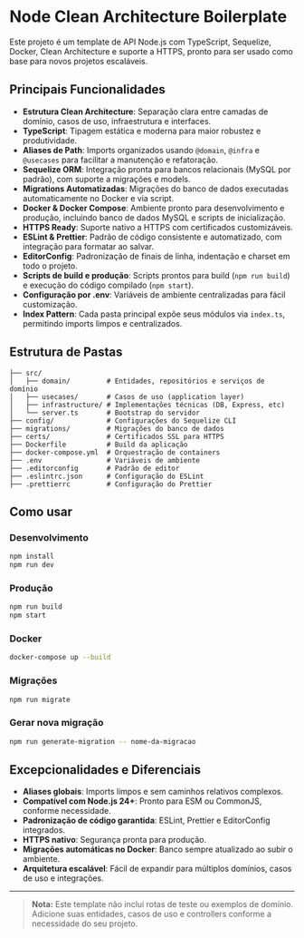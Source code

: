 # Node Clean Architecture Boilerplate

Este projeto é um template de API Node.js com TypeScript, Sequelize, Docker, Clean Architecture e suporte a HTTPS, pronto para ser usado como base para novos projetos escaláveis.

## Principais Funcionalidades

- **Estrutura Clean Architecture**: Separação clara entre camadas de domínio, casos de uso, infraestrutura e interfaces.
- **TypeScript**: Tipagem estática e moderna para maior robustez e produtividade.
- **Aliases de Path**: Imports organizados usando `@domain`, `@infra` e `@usecases` para facilitar a manutenção e refatoração.
- **Sequelize ORM**: Integração pronta para bancos relacionais (MySQL por padrão), com suporte a migrações e models.
- **Migrations Automatizadas**: Migrações do banco de dados executadas automaticamente no Docker e via script.
- **Docker & Docker Compose**: Ambiente pronto para desenvolvimento e produção, incluindo banco de dados MySQL e scripts de inicialização.
- **HTTPS Ready**: Suporte nativo a HTTPS com certificados customizáveis.
- **ESLint & Prettier**: Padrão de código consistente e automatizado, com integração para formatar ao salvar.
- **EditorConfig**: Padronização de finais de linha, indentação e charset em todo o projeto.
- **Scripts de build e produção**: Scripts prontos para build (`npm run build`) e execução do código compilado (`npm start`).
- **Configuração por .env**: Variáveis de ambiente centralizadas para fácil customização.
- **Index Pattern**: Cada pasta principal expõe seus módulos via `index.ts`, permitindo imports limpos e centralizados.

## Estrutura de Pastas

```
├── src/
│   ├── domain/         # Entidades, repositórios e serviços de domínio
│   ├── usecases/       # Casos de uso (application layer)
│   ├── infrastructure/ # Implementações técnicas (DB, Express, etc)
│   └── server.ts       # Bootstrap do servidor
├── config/             # Configurações do Sequelize CLI
├── migrations/         # Migrações do banco de dados
├── certs/              # Certificados SSL para HTTPS
├── Dockerfile          # Build da aplicação
├── docker-compose.yml  # Orquestração de containers
├── .env                # Variáveis de ambiente
├── .editorconfig       # Padrão de editor
├── .eslintrc.json      # Configuração do ESLint
├── .prettierrc         # Configuração do Prettier
```

## Como usar

### Desenvolvimento

```sh
npm install
npm run dev
```

### Produção

```sh
npm run build
npm start
```

### Docker

```sh
docker-compose up --build
```

### Migrações

```sh
npm run migrate
```

### Gerar nova migração

```sh
npm run generate-migration -- nome-da-migracao
```

## Excepcionalidades e Diferenciais

- **Aliases globais**: Imports limpos e sem caminhos relativos complexos.
- **Compatível com Node.js 24+**: Pronto para ESM ou CommonJS, conforme necessidade.
- **Padronização de código garantida**: ESLint, Prettier e EditorConfig integrados.
- **HTTPS nativo**: Segurança pronta para produção.
- **Migrações automáticas no Docker**: Banco sempre atualizado ao subir o ambiente.
- **Arquitetura escalável**: Fácil de expandir para múltiplos domínios, casos de uso e integrações.

---

> **Nota:** Este template não inclui rotas de teste ou exemplos de domínio. Adicione suas entidades, casos de uso e controllers conforme a necessidade do seu projeto.
